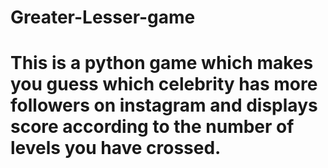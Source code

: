 # Greater-Lesser-game
# This is a python game which makes you guess which celebrity has more followers on instagram and displays score according to the number of levels you have crossed.
